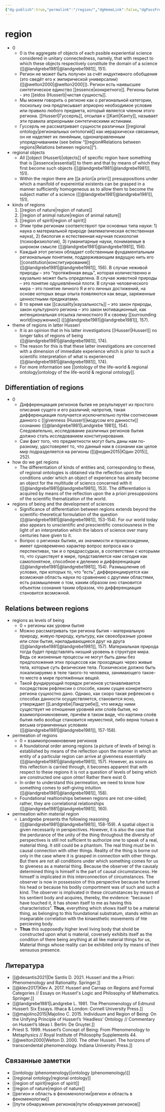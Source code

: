 ```yaml
---
{"dg-publish":true,"permalink":"/region/","dgHomeLink":false,"dgPassFrontmatter":false}
---
```


# region
- 0
	- 0 is the aggregate of objects of each pssible experiential science considered in unitary connectedness, namely, that with respect to which these objects respectively constitute the domain of a science ([[@landgrebe1981|@landgrebe1981]], 151).
	- Регион не может быть получен за счёт индуктивного обобщения (это сведёт его к эмпирической универсалии) ([[@welton2000|@welton2000]]). Регион есть наивысшее синтетическое единство [[essence|конкретного]]. Регионы бытия - это [[eidos (Husserl)|чистая сущность]].
	- Мы можем говорить о регионе как о региональной категории, поскольку она предписывает априорно необходимое условие или правило любого предмета, который является членом этого региона. [[Husserl|Гуссерль]], отсылая к [[Kant|Канту]], называет эти правила априорными синтетическими истинами.
	- Гуссерль не рассматривает сущности различных [[regional ontology|региональных онтологий]] как иерархически связанные, он не наделяет их линейным, однонаправленным упорядочиванием (see below “[[region#Relations between regions|Relations between regions]]“).
- regional objects
	- All [[object (Husserl)|objects]] of specific region have something that is [[essence|essential]] to them and that by means of which they first become such objects ([[@landgrebe1981|@landgrebe1981]], 151).
	- Within the region there are [[a priori|a priori]] presuppositions under which a manifold of expereintial existents can be grasped in a manner sufficiently homogeneous as to allow them to become the subject matter of a science ([[@landgrebe1981|@landgrebe1981]], 151).
- kinds of regions
	1. [[region of nature|region of nature]]
	2. [[region of animal nature|region of animal nature]] 
	3. [[region of spirit|region of spirit]]
	- Этим трём регионам соответствуют три основных типа науки: 1) наука о материальной природе (математическая естественная наука), 2) биология и естественная научная психология (психофизиология), 3) гуманитарные науки, понимаемые в широком смысле ([[@landgrebe1981|@landgrebe1981]], 156). 
	- Каждый этот регион обладает собственным фундаментальным региональным понятием, поддерживающим ведущую нить его [[constitution|конституирования]] ([[@landgrebe1981|@landgrebe1981]], 156). В случае неживой природы – это “протяжённая вещь”, которая количественно и каузально может быть определена. В случае животной природы – это понятие одушевлённой плоти. В случае человеческого мира – это понятие личного Я и его личных достижений, на основе которых вещи опыта появляются как вещи, заряженные ценностными предикатами.
	- В то время как [[causality|каузальность]] – это закон природы, закон культурного региона – это закон мотивационный, как интенциональная отсылка личностного Я к своему [[surrounding world|окружению]] ([[@landgrebe1981|@landgrebe1981]], 157).
- theme of regions in latter Husserl
	- It is an opinion that in his latter investigations [[Husserl|Husserl]] no longer talks of regions of being ([[@landgrebe1981|@landgrebe1981]], 174).
	- The reason for this is that these latter investigations are concerned with a dimension of immediate experience which is prior to such a scientific interpretation of what is experienced ([[@landgrebe1981|@landgrebe1981]], 174).
	- For more information see [[ontology of the life-world & regional ontology|ontology of the life-world & regional ontology]].

## Differentiation of regions
- 0
	- Дифференциация регионов бытия не результирует из простого описания сущего и его различий; напротив, такая дифференциация получается исключительно путём соотнесения данного с [[givenness (Husserl)|модусом его данности]] сознанию ([[@landgrebe1981|Landgrebe 1981]], 154). Следовательно, исследование различных регионов бытия должно стать исследованием конституирования.
	- Сам факт того, что предметности могут быть даны нам по-разному, удостоверяет то, что данный нам в сознании как целое мир подразделяется на регионы ([[@юдин2015|Юдин 2015]], 252).
- how do we get regions
	- The differentiation of kinds of entities and, corresponding to these, of regional ontologies is obtained via the reflection upon the conditions under which an object of experience has already become an object for the multitude of sciencs concerned with it ([[@landgrebe1981|@landgrebe1981]], 153). The differentiation is acquired by means of the reflection upon the a priori presupposions of the scientific thematization of the world.
- regions of being and the development of sciences
	- Significance of differentiation between regions extends beyond the scientific-theoretical formulation of the question ([[@landgrebe1981|@landgrebe1981]], 153-154). For our world today also appears to unscientific and prescientific consciousness in the light of an interpretation which the labors of science over many centuries have given to it. 
	- Вопрос о регионах бытиях, их значимости и происхождении, имеет одновременно характер вопрос вопроса как о перспективах, так и о предрассудках, в соответствии с которыми то, что существует в мире, представляется нам сегодня как самопонятное, способное к делению и дифференциации ([[@landgrebe1981|@landgrebe1981]], 154). Размышление об услових, при которых то, что “есть”, дифференциируется как возможная область науки по сравнению с другими областями, есть размышление о том, каким образом оно становится объектом сознания таким образом, что дифференциация становится возможной.

## Relations between regions
- regions as levels of being
	- 0 = регионы как уровни бытия
	- Можно рассматривать три региона бытия – материальную природу, живую природу, культуру, как своеобразные уровни или слои бытия, накладывающиеся друг на друга ([[@landgrebe1981|@landgrebe1981]], 157). Материальная природа тогда будет представлять низший уровень в структуре мира. Ведь се жизненные процессы не могут быть даны без предположения этих процессов как проходящих через живые тела, которые суть физические тела. Психическое должно быть локализируемо в теле такого-то человека, занимающего такое-то место в мире протяжённых вещей.
	- Такой фундирующий порядок регионов устанавливается посредством рефлексии о способе, каким сущее конкретного региона сущностно дано. Однако, как скоро такая рефлексия о способах данности осуществляется, становится ясно, утверждает [[Landgrebe|Ландгребе]], что между ними существует не отношения уровней или слоёв бытия, но взаимопроникновение, причём в таком виде, что картина слоёв бытия либо вообще становится неуместной, либо верна только в весьма ограниченных условиях ([[@landgrebe1981|@landgrebe1981]], 157-158).
- permeation of regions
	- 0 = взаимопроникновение регионов
	- A foundational order among regions (a picture of levels of being) is established by means of the reflection upon the manner in which an entity of a particular region can arrive at givenness essentially ([[@landgrebe1981|@landgrebe1981]], 157). However, as soons as this reflection is carried through, it becomes apparent that with respect to these regions it is not a question of levels of being which are constructed one upon ohter! Rather there exist 0.
	- In order to understand this permeation, we need to know how something comes to self-giving intuition ([[@landgrebe1981|@landgrebe1981]], 158).
	- Foundational realtionships between regions are not one-sided; rather, they are correlational relationships ([[@landgrebe1981|@landgrebe1981]], 160).
- permeation wihin material region
	- Landgrebe presents the following reasoning ([[@landgrebe1981|@landgrebe1981]], 158-159). A spatial object is given necessarily in perspectives. However, it is also the case that the perdurance of the unity of the thing throughout the diversity of perspectives is still not sufficient to authorize one to speak of a real, material thing. It still could be a phantom. The real thing must be in causal connection with other things. Reality of the thing is borne out only in the case where it is grasped in connection with other things. But there are not all conditions under which something comes for us to giveness as a material thing. Because the observer of the causaly determined thing is himself is the part of causal circumstancess. He himself is implicated in this interconnection of circumstances. The observer is now in possession of this perspective because he turned his head or because his bodily comportment was of such and such a kind. The observer is implivated in these circumstances by means of his sentient body and acquires, thereby, the evidence: “because I have touched it, it has shown itself to me as having this characteristics”. **Thus**, everything which shows itself to be a material thing, as belonging to this foundational substratum, stands within an inseparable correlation with the kinaesthetic movements of hte percieving body.
	- **Thus** this supposedly higher level living body that shold be constructed upon what is material, coversely exhibits itself as the condition of there being anything at all like material things for us, Material things whose reality can be exhibited only by means of their sensuous presence.

## Литература
- [[@desantis2021|De Santis D. 2021. Husserl and the a Priori: Phenomenology and Rationality. Springer.]]
- [[@klev2017|Klev A. 2017. Husserl and Carnap on Regions and Formal Categories // Essays on Husserl's Logic and Philosophy of Mathematics. Springer.]]
- [[@landgrebe1981|Landgrebe L. 1981. The Phenomenology of Edmund Husserl: Six Essays. Ithaca & London: Cornell University Press.]]
- [[@majolino2015|Majolino C. 2015. Individuum and Region of Being: On the Unifying Principle of Husserl’s ‘Headless’ Ontology // Commentary on Husserl’s Ideas I. Berlin: De Gruyter.]]
- Priest S. 1999. Husserl’s Concept of Being: From Phenomenology to Metaphysics // Royal Institute of Philosophy Supplements 44.
- [[@welton2000|Welton D. 2000. The other Husserl. The horizons of transcendental phenomenology. Indiana University Press.]]




## Связанные заметки
- [[ontology (phenomenology)|ontology (phenomenology)]]
- [[regional ontology|regional ontology]]
- [[region of spirit|region of spirit]]
- [[region of nature|region of nature]]
- [[регион и область в феноменологии|регион и область в феноменологии]]
- [[пути обнаружения регионов|пути обнаружения регионов]]


